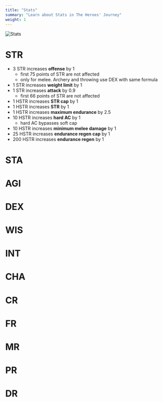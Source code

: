 ```yaml
---
title: "Stats"
summary: "Learn about Stats in The Heroes' Journey"
weight: 1
---
```


![Stats](stats.png)

# STR

- 3 STR increases **offense** by 1
    - first 75 points of STR are not affected
    - only for melee. Archery and throwing use DEX with same formula
- 1 STR increases **weight limit** by 1
- 1 STR increases **attack** by 0.9
    - first 66 points of STR are not affected
- 1 HSTR increases **STR cap** by 1
- 1 HSTR increases **STR** by 1
- 1 HSTR increases **maximum endurance** by 2.5
- 10 HSTR increases **hard AC** by 1
    - hard AC bypasses soft cap
- 10 HSTR increases **minimum melee damage** by 1
- 25 HSTR increases **endurance regen cap** by 1
- 200 HSTR increases **endurance regen** by 1

# STA

# AGI

# DEX

# WIS

# INT

# CHA

# CR

# FR

# MR

# PR

# DR
